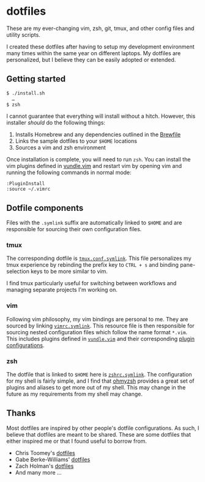 # dotfiles

These are my ever-changing vim, zsh, git, tmux, and other config files and 
utility scripts.

I created these dotfiles after having to setup my development environment many 
times within the same year on different laptops. My dotfiles are personalized, 
but I believe they can be easily adopted or extended.

## Getting started

```sh
$ ./install.sh
  …
$ zsh
```

I cannot guarantee that everything will install without a hitch. However, this
installer _should_ do the following things:

1. Installs Homebrew and any dependencies outlined in the [Brewfile](./Brewfile)
2. Links the sample dotfiles to your `$HOME` locations
3. Sources a vim and zsh environment

Once installation is complete, you will need to run `zsh`. You can install the
vim plugins defined in [vundle.vim](./vim/vundle/vundle.vim) and
restart vim by opening vim and running the following commands in normal mode:

```
:PluginInstall
:source ~/.vimrc
```

## Dotfile components

Files with the `.symlink` suffix are automatically linked to `$HOME` and are
responsible for sourcing their own configuration files.

### tmux

The corresponding dotfile is [`tmux.conf.symlink`](./tmux/tmux.conf.symlink).
This file personalizes my tmux experience by rebinding the prefix key to
`CTRL + s` and binding pane-selection keys to be more similar to vim.

I find tmux particularly useful for switching between workflows and managing
separate projects I'm working on.

### vim

Following vim philosophy, my vim bindings are personal to me. They are
sourced by linking [`vimrc.symlink`](./vim/vimrc.symlink). This resource file
is then responsible for sourcing nested configuration files which follow the
name format `*.vim`. This includes plugins defined in
[`vundle.vim`](./vim/vundle/vundle.vim) and their corresponding [plugin
configurations](./vim/rcplugins).  

### zsh

The dotfile that is linked to `$HOME` here is
[`zshrc.symlink`](./zsh/zshrc.symlink). The configuration for my shell is
fairly simple, and I find that [ohmyzsh](https://github.com/ohmyzsh/ohmyzsh) 
provides a great set of plugins and aliases to get more out of my shell. 
This may change in the future as my requirements from my shell may change.

## Thanks

Most dotfiles are inspired by other people's dotfile configurations. As such, I
believe that dotfiles are meant to be shared. These are some dotfiles that
either inspired me or that I found useful to borrow from.

* Chris Toomey's [dotfiles](https://github.com/christoomey/dotfiles) 
* Gabe Berke-Williams' [dotfiles](https://github.com/gabebw/dotfiles)
* Zach Holman's [dotfiles](https://github.com/holman/dotfiles)
* And many more …
